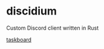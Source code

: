 # discidium
 
Custom Discord client written in Rust

[taskboard](https://github.com/users/ominit/projects/1/views/1)
